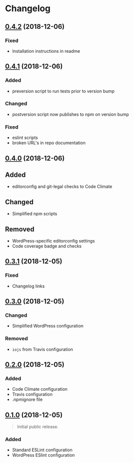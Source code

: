# Changelog

## [0.4.2] (2018-12-06)

### Fixed
- Installation instructions in readme

## [0.4.1] (2018-12-06)

### Added
- preversion script to run tests prior to version bump

### Changed
- postversion script now publishes to npm on version bump

### Fixed
- eslint scripts
- broken URL's in repo documentation

## [0.4.0] (2018-12-06)

## Added
- editorconfig and git-legal checks to Code Climate

## Changed
- Simplified npm scripts

## Removed
- WordPress-specific editorconfig settings
- Code coverage badge and checks

## [0.3.1] (2018-12-05)

### Fixed
- Changelog links

## [0.3.0] (2018-12-05)

### Changed
- Simplified WordPress configuration

### Removed
- `iojs` from Travis configuration

## [0.2.0] (2018-12-05)

### Added
- Code Climate configuration
- Travis configuration
- .npmignore file

## [0.1.0] (2018-12-05)

> Initial public release.

### Added
- Standard ESLint configuration
- WordPress ESlint configuration

[0.4.2]: https://github.com/mgsisk/eslint-config/compare/v0.4.1...v0.4.2
[0.4.1]: https://github.com/mgsisk/eslint-config/compare/v0.4.0...v0.4.1
[0.4.0]: https://github.com/mgsisk/eslint-config/compare/v0.3.1...v0.4.0
[0.3.1]: https://github.com/mgsisk/eslint-config/compare/v0.3.0...v0.3.1
[0.3.0]: https://github.com/mgsisk/eslint-config/compare/v0.2.0...v0.3.0
[0.2.0]: https://github.com/mgsisk/eslint-config/compare/v0.1.0...v0.2.0
[0.1.0]: https://github.com/mgsisk/eslint-config/tree/v0.1.0
